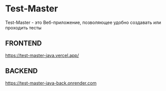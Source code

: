 # Test-Master
Test-Master - это Веб-приложение, позволяющее удобно создавать или проходить тесты

## FRONTEND
https://test-master-java.vercel.app/

## BACKEND
https://test-master-java-back.onrender.com
